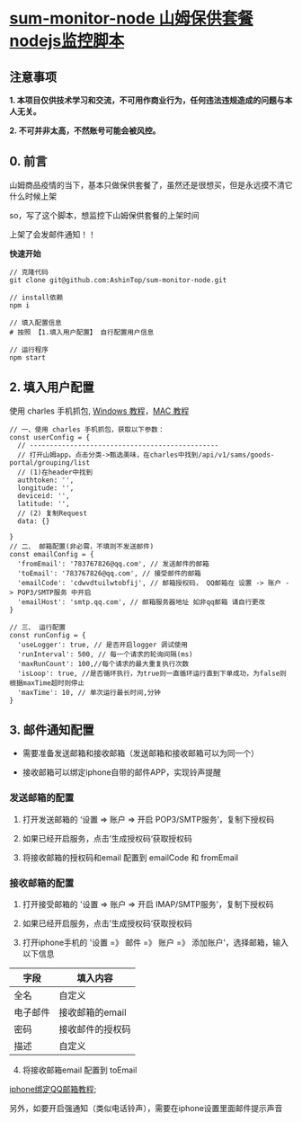 # [sum-monitor-node 山姆保供套餐nodejs监控脚本](https://github.com/AshinTop/sum-monitor-node.git)

## 注意事项

**1. 本项目仅供技术学习和交流，不可用作商业行为，任何违法违规造成的问题与本人无关。**

**2. 不可并非太高，不然账号可能会被风控。**

## 0. 前言

山姆商品疫情的当下，基本只做保供套餐了，虽然还是很想买，但是永远摸不清它什么时候上架

so，写了这个脚本，想监控下山姆保供套餐的上架时间

上架了会发邮件通知！！


**快速开始**

```
// 克隆代码
git clone git@github.com:AshinTop/sum-monitor-node.git

// install依赖
npm i

// 填入配置信息
# 按照 【1.填入用户配置】 自行配置用户信息

// 运行程序
npm start
```


## 2. 填入用户配置

使用 charles 手机抓包, [Windows 教程](https://blog.csdn.net/weixin_54789946/article/details/114879602)，[MAC 教程](https://www.jianshu.com/p/6ec799ecfb15)

```
// 一、使用 charles 手机抓包，获取以下参数：
const userConfig = {
  // -----------------------------------------------
  // 打开山姆app，点击分类->甄选美味，在charles中找到/api/v1/sams/goods-portal/grouping/list
  // (1)在header中找到
  authtoken: '',
  longitude: '',
  deviceid: '',
  latitude: '',
  // (2) 复制Request
  data: {}
    
}
// 二、 邮箱配置(非必需，不填则不发送邮件)
const emailConfig = {
  'fromEmail': '783767826@qq.com', // 发送邮件的邮箱
  'toEmail': '783767826@qq.com', // 接受邮件的邮箱
  'emailCode': 'cdwvdtuilwtobfij', // 邮箱授权码， QQ邮箱在 设置 -> 账户 -> POP3/SMTP服务 中开启
  'emailHost': 'smtp.qq.com', // 邮箱服务器地址 如非qq邮箱 请自行更改
}

// 三、 运行配置
const runConfig = {
  'useLogger': true, // 是否开启logger 调试使用
  'runInterval': 500, // 每一个请求的轮询间隔(ms)
  'maxRunCount': 100,//每个请求的最大重复执行次数
  'isLoop': true, //是否循环执行，为true则一直循环运行直到下单成功，为false则根据maxTime超时则停止
  'maxTime': 10, // 单次运行最长时间,分钟
}

```


## 3. 邮件通知配置

- 需要准备发送邮箱和接收邮箱（发送邮箱和接收邮箱可以为同一个）

- 接收邮箱可以绑定iphone自带的邮件APP，实现铃声提醒

### 发送邮箱的配置

1. 打开发送邮箱的 ‘设置 => 账户  => 开启 POP3/SMTP服务’，复制下授权码

2. 如果已经开启服务，点击’生成授权码‘获取授权码

3. 将接收邮箱的授权码和email 配置到 emailCode 和 fromEmail


### 接收邮箱的配置

1. 打开接受邮箱的 '设置 => 账户  => 开启 IMAP/SMTP服务'，复制下授权码

2. 如果已经开启服务，点击’生成授权码‘获取授权码

3. 打开iphone手机的 '设置 =》 邮件 =》 账户 =》 添加账户'，选择邮箱，输入以下信息

|  字段   | 填入内容  |
|  ----  | ----  |
| 全名  | 自定义 |
| 电子邮件  | 接收邮箱的email |
| 密码  | 接收邮件的授权码 |
| 描述  | 自定义 |

4. 将接收邮箱email 配置到 toEmail

[iphone绑定QQ邮箱教程](https://zhidao.baidu.com/question/1950479000046686868.html?qbl=relate_question_2&word=iphone%D3%CA%BC%FE%D4%F5%C3%B4%CC%ED%BC%D3qq%D3%CA%CF%E4);

另外，如要开启强通知（类似电话铃声），需要在iphone设置里面邮件提示声音
